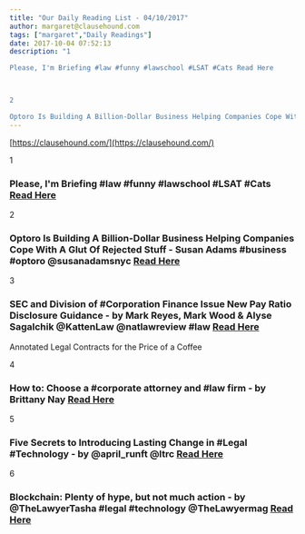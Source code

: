 ```yaml
---
title: "Our Daily Reading List - 04/10/2017"
author: margaret@clausehound.com
tags: ["margaret","Daily Readings"]
date: 2017-10-04 07:52:13
description: "1

Please, I'm Briefing #law #funny #lawschool #LSAT #Cats Read Here



2

Optoro Is Building A Billion-Dollar Business Helping Companies Cope With A Glut Of Rejected Stuff - Susan Adams #business #o..."
---
```


[https://clausehound.com/](https://clausehound.com/)

1

### Please, I'm Briefing #law #funny #lawschool #LSAT #Cats [Read Here](https://www.pinterest.com/pin/51932201937049831/)

2

### Optoro Is Building A Billion-Dollar Business Helping Companies Cope With A Glut Of Rejected Stuff - Susan Adams #business #optoro @susanadamsnyc [Read Here](https://www.forbes.com/sites/susanadams/2017/09/26/optoro-is-building-a-billion-dollar-business-helping-companies-cope-with-a-glut-of-rejected-stuff/#d609f4e1a8cb)

3

### SEC and Division of #Corporation Finance Issue New Pay Ratio Disclosure Guidance - by Mark Reyes, Mark Wood & Alyse Sagalchik @KattenLaw @natlawreview #law [Read Here](https://goo.gl/QDUqNW)

Annotated Legal Contracts
for the Price of a Coffee

4

### How to: Choose a #corporate attorney and #law firm - by Brittany Nay  [Read Here](https://goo.gl/6xmDzY)

5

### Five Secrets to Introducing Lasting Change in #Legal #Technology - by @april_runft @ltrc [Read Here](https://goo.gl/jsYeBT)

6

### Blockchain: Plenty of hype, but not much action - by @TheLawyerTasha #legal #technology @TheLawyermag [Read Here](https://goo.gl/5jyici)